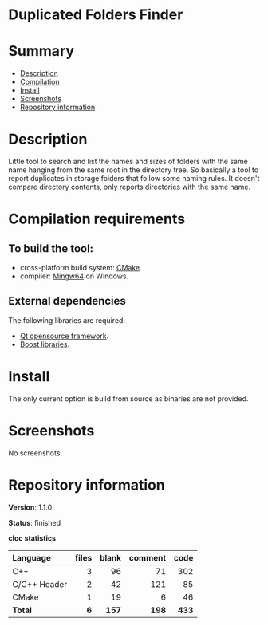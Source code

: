 Duplicated Folders Finder
=========================

# Summary
- [Description](#description)
- [Compilation](#compilation-requirements)
- [Install](#install)
- [Screenshots](#screenshots)
- [Repository information](#repository-information)

# Description
Little tool to search and list the names and sizes of folders with the same name hanging from the same root in the directory tree. So basically a tool to report duplicates in storage
folders that follow some naming rules. It doesn't compare directory contents, only reports directories with the same name. 

# Compilation requirements
## To build the tool:
* cross-platform build system: [CMake](http://www.cmake.org/cmake/resources/software.html).
* compiler: [Mingw64](http://sourceforge.net/projects/mingw-w64/) on Windows.

## External dependencies
The following libraries are required:
* [Qt opensource framework](http://www.qt.io/).
* [Boost libraries](https://www.boost.org/).

# Install
The only current option is build from source as binaries are not provided.

# Screenshots
No screenshots.

# Repository information

**Version**: 1.1.0

**Status**: finished

**cloc statistics**

| Language                     |files          |blank        |comment           |code  |
|:-----------------------------|--------------:|------------:|-----------------:|-----:|
| C++                          |   3           | 96          | 71               | 302  |
| C/C++ Header                 |   2           | 42          | 121              |  85  |
| CMake                        |   1           | 19          |  6               |  46  |
| **Total**                    | **6**         | **157**     | **198**          | **433** |
